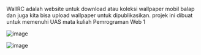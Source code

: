WallRC adalah website untuk download atau koleksi wallpaper mobil balap dan juga kita bisa upload wallpaper untuk dipublikasikan.
projek ini dibuat untuk memenuhi UAS mata kuliah Pemrograman Web 1

![image](https://github.com/Prettt22/wallrc/assets/90971422/c4188bfa-3c1d-4566-b6eb-b907706c2148)

![image](https://github.com/Prettt22/wallrc/assets/90971422/dffabf55-73c2-4b1c-8108-2a87d73e436b)
